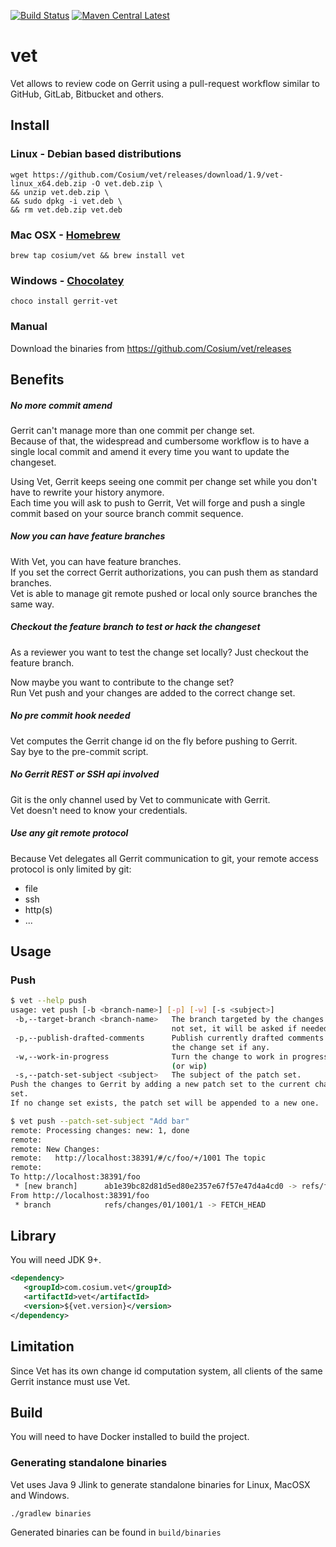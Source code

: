 [![Build Status][travis-image]][travis-url]
[![Maven Central Latest][maven-central-image]][maven-central-url]

# vet

Vet allows to review code on Gerrit using a pull-request workflow similar to GitHub, GitLab, Bitbucket and others.

## Install

### Linux - Debian based distributions

```
wget https://github.com/Cosium/vet/releases/download/1.9/vet-linux_x64.deb.zip -O vet.deb.zip \
&& unzip vet.deb.zip \
&& sudo dpkg -i vet.deb \
&& rm vet.deb.zip vet.deb
```

### Mac OSX - [Homebrew](https://brew.sh/)

```
brew tap cosium/vet && brew install vet
```

### Windows - [Chocolatey](https://chocolatey.org/)

```
choco install gerrit-vet
```

### Manual

Download the binaries from https://github.com/Cosium/vet/releases

## Benefits

##### No more commit amend

Gerrit can't manage more than one commit per change set.  
Because of that, the widespread and cumbersome workflow is to have a single local commit and amend it every time you 
want to update the changeset.

Using Vet, Gerrit keeps seeing one commit per change set while you don't have to rewrite your history anymore.    
Each time you will ask to push to Gerrit, Vet will forge and push a single commit based on your source branch commit sequence.

##### Now you can have feature branches

With Vet, you can have feature branches.  
If you set the correct Gerrit authorizations, you can push them as standard branches.  
Vet is able to manage git remote pushed or local only source branches the same way.

##### Checkout the feature branch to test or hack the changeset

As a reviewer you want to test the change set locally? 
Just checkout the feature branch.  

Now maybe you want to contribute to the change set?  
Run Vet push and your changes are added to the correct change set.

##### No pre commit hook needed

Vet computes the Gerrit change id on the fly before pushing to Gerrit.  
Say bye to the pre-commit script.

##### No Gerrit REST or SSH api involved

Git is the only channel used by Vet to communicate with Gerrit.  
Vet doesn't need to know your credentials.

##### Use any git remote protocol
 
Because Vet delegates all Gerrit communication to git, your remote access protocol is only limited by git:

- file
- ssh
- http(s)
- ...

## Usage

### Push

```bash
$ vet --help push
usage: vet push [-b <branch-name>] [-p] [-w] [-s <subject>]
 -b,--target-branch <branch-name>   The branch targeted by the changes. If
                                    not set, it will be asked if needed.
 -p,--publish-drafted-comments      Publish currently drafted comments of
                                    the change set if any.
 -w,--work-in-progress              Turn the change to work in progress
                                    (or wip)
 -s,--patch-set-subject <subject>   The subject of the patch set.
Push the changes to Gerrit by adding a new patch set to the current change
set.
If no change set exists, the patch set will be appended to a new one.
```

```bash
$ vet push --patch-set-subject "Add bar"
remote: Processing changes: new: 1, done            
remote: 
remote: New Changes:        
remote:   http://localhost:38391/#/c/foo/+/1001 The topic        
remote: 
To http://localhost:38391/foo
 * [new branch]      ab1e39bc82d81d5ed80e2357e67f57e47d4a4cd0 -> refs/for/master%m=Add_bar
From http://localhost:38391/foo
 * branch            refs/changes/01/1001/1 -> FETCH_HEAD
```

## Library

You will need JDK 9+.

```xml
<dependency>
   <groupId>com.cosium.vet</groupId>
   <artifactId>vet</artifactId>
   <version>${vet.version}</version>
</dependency>
```

## Limitation

Since Vet has its own change id computation system, all clients of the same Gerrit instance must use Vet.

## Build

You will need to have Docker installed to build the project. 

### Generating standalone binaries

Vet uses Java 9 Jlink to generate standalone binaries for Linux, MacOSX and Windows.

```
./gradlew binaries
```

Generated binaries can be found in `build/binaries`

[travis-image]: https://travis-ci.org/Cosium/vet.svg?branch=master
[travis-url]: https://travis-ci.org/Cosium/vet
[maven-central-image]: https://img.shields.io/maven-central/v/com.cosium.vet/vet.svg
[maven-central-url]: https://search.maven.org/#search%7Cgav%7C1%7Cg%3A%22com.cosium.vet%22%20AND%20a%3A%22vet%22
